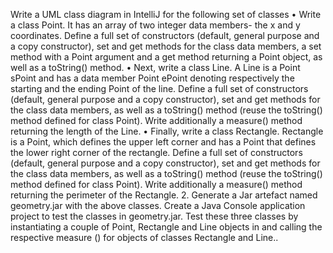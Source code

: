 Write a UML class diagram in IntelliJ for the following set of classes
• Write a class Point. It has an array of two integer data members- the x and y coordinates. Define a
full set of constructors (default, general purpose and a copy constructor), set and get methods
for the class data members, a set method with a Point argument and a get method returning a
Point object, as well as a toString() method.
• Next, write a class Line. A Line is a Point sPoint and has a data member Point ePoint
denoting respectively the starting and the ending Point of the line. Define a full set of
constructors (default, general purpose and a copy constructor), set and get methods for the class
data members, as well as a toString() method (reuse the toString() method defined for class Point).
Write additionally a measure() method returning the length of the Line.
• Finally, write a class Rectangle. Rectangle is a Point, which defines the upper left corner and
has a Point that defines the lower right corner of the rectangle. Define a full set of
constructors (default, general purpose and a copy constructor), set and get methods for the class
data members, as well as a toString() method (reuse the toString() method defined for class
Point). Write additionally a measure() method returning the perimeter of the Rectangle.
2. Generate a Jar artefact named geometry.jar with the above classes. Create a Java
Console application project to test the classes in geometry.jar. Test these three classes by
instantiating a couple of Point, Rectangle and Line objects in and calling the respective measure () for
objects of classes Rectangle and Line..
